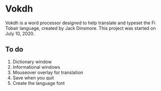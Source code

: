 # Vokdh

Vokdh is a word processor designed to help translate and typeset the Fi Tobair language, created by Jack Dinsmore. This project was started on July 10, 2020.

## To do

1. Dictionary window
1. Informational windows
1. Mouseover overlay for translation
1. Save when you quit
1. Create the language font
